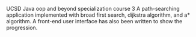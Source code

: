 UCSD Java oop and beyond specialization course 3
A path-searching application implemented with broad first search, dijkstra algorithm, and a* algorithm.
A front-end user interface has also been written to show the progression.
